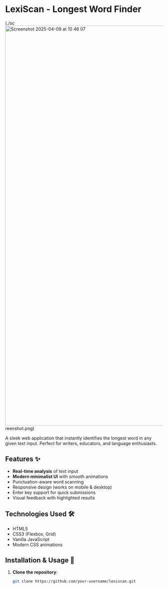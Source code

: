 # LexiScan - Longest Word Finder
(./sc<img width="1280" alt="Screenshot 2025-04-09 at 10 46 07" src="https://github.com/user-attachments/assets/3800b777-2d95-4f30-ba7a-fe996536f27d" />
reenshot.png) 

A sleek web application that instantly identifies the longest word in any given text input. Perfect for writers, educators, and language enthusiasts.

## Features ✨

- **Real-time analysis** of text input
- **Modern minimalist UI** with smooth animations
- Punctuation-aware word scanning
- Responsive design (works on mobile & desktop)
- Enter key support for quick submissions
- Visual feedback with highlighted results

## Technologies Used 🛠️
- HTML5
- CSS3 (Flexbox, Grid)
- Vanilla JavaScript
- Modern CSS animations

## Installation & Usage 🚀

1. **Clone the repository**:
   ```bash
   git clone https://github.com/your-username/lexiscan.git

